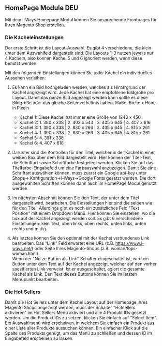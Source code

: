 ## HomePage Module DEU

Mit dem i-Ways Homepage Modul können Sie ansprechende Frontpages für Ihren Magento Shop erstellen.

### Die Kacheleinstellungen
Der erste Schritt ist die Layout-Auswahl. Es gibt 4 verschiedene, die klein unter dem Auswahlfeld dargestellt sind.
Die Layouts 1-3 nutzen jeweils nur 4 Kacheln, also können Kachel 5 und 6 ignoriert werden, wenn diese benutzt werden.

Mit den folgenden Einstellungen können Sie jeder Kachel ein individuelles Aussehen verleihen:

1. Es kann ein Bild hochgeladen werden, welches als Hintergrund der Kachel angezeigt wird. Jede Kachel hat eine empfohlene
Bildgröße pro Layout. Damit das ganze Bild angezeigt werden kann sollte es diese Bildgröße oder das gleiche Seitenverhältnis
haben. Maße: Breite x Höhe in Pixeln

    - Kachel 1: Diese Kachel hat immer eine Größe von 1240 x 450
    - Kachel 2: 1. 390 x 338 | 2. 403 x 543 | 3. 405 x 645 | 4. 407 x 616
    - Kachel 3: 1. 390 x 338 | 2. 830 x 266 | 3. 405 x 645 | 4. 815 x 261
    - Kachel 4: 1. 390 x 338 | 2. 830 x 266 | 3. 405 x 645 | 4. 815 x 261
    - Kachel 5: 4. 391 x 338
    - Kachel 6: 4. 407 x 618
    
2. Darunter sind die Kontrollen für den Titel, welcher in der Kachel in einer weißen Box über dem Bild dargestellt wird.
Hier können der Titel-Text, die Schriftart sowie Schriftfarbe festgelegt werden. Klicken Sie auf das Titelfarbe-Eingabefeld
um eine Farbauswahl anzuzeigen. Damit Sie eine Schriftart auswählen können, muss zuerst ein Google api-key unter Shops->
Konfiguration->i-Ways->Google Fonts gesetzt werden. Die dort ausgewählten Schriften können dann auch im HomePage Modul
genutzt werden.

3. Im nächsten Abschnitt können Sie den Text, der unter dem Titel dargestellt wird, bearbeiten. Die Einstellungen hier sind
die selben wie für den Titel. Allerdings gibt es noch ein zusätzliches Feld "Text Position" mit einem Dropdown Menü.
Hier können Sie einstellen, wo die box auf der Kachel angezeigt werden soll. Es gibt 6 verschiedene Einstellungen:
kein Text, oben links, oben rechts, unten links, unten rechts und mittig.

4. Als letztes können Sie den optional mit der Kachel verbundenen Link bearbeiten. Das "Link" Feld erwartet eine URL
(z.B. https://www.i-ways.net/) oder Seite Ihres Magento-Shops (z.B. woman/tops-woman.html).<br>
Wenn der "Nutze Button als Link" Schalter eingeschaltet ist, wird ein Button unter dem Text auf der Kachel angezeigt,
welcher auf den vorher spezifierten Link verweist. Ist er ausgeschaltet, agiert die gesamte Kachel als Link.
Den Text dieses Buttons können Sie im letzten Menüpunkt bearbeiten.

### Die Hot Sellers
Damit die Hot Sellers unter dem Kachel Layout auf der Homepage Ihres Magento Shops angezeigt werden, muss der Schalter 
"Hotsellers aktivieren" im Hot Sellers Menü aktiviert und alle 4 Produkt IDs gesetzt werden. Um die Produkt IDs zu setzen,
klicken Sie einfach auf "Select Item". Ein Auswahlmenü wird erscheinen, in welchem Sie einfach ein Produkt aus einer Liste 
aller Produkte aussuchen können. Ein einfacher Klick auf die Spalte des Produkts genügt, um das Menü zu schließen und 
dessen ID im Eingabefeld erscheinen zu lassen.